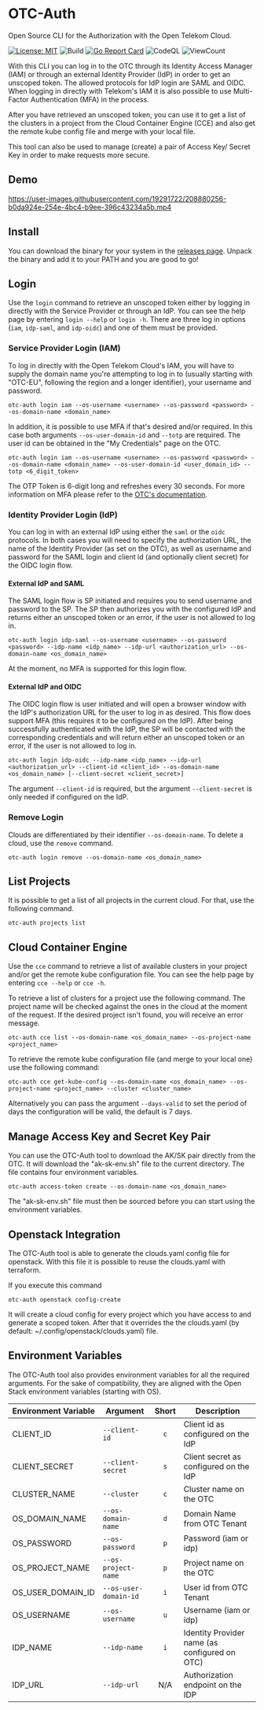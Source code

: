# OTC-Auth
Open Source CLI for the Authorization with the Open Telekom Cloud.

[![License: MIT](https://img.shields.io/badge/License-MIT-yellow.svg)](https://github.com/iits-consulting/otc-auth/blob/main/LICENSE)
![Build](https://github.com/iits-consulting/otc-auth/workflows/Build/badge.svg)
[![Go Report Card](https://goreportcard.com/badge/github.com/iits-consulting/otc-auth)](https://goreportcard.com/report/github.com/iits-consulting/otc-auth)
![CodeQL](https://github.com/iits-consulting/otc-auth/workflows/CodeQL/badge.svg)
![ViewCount](https://views.whatilearened.today/views/github/iits-consulting/otc-auth.svg)

With this CLI you can log in to the OTC through its Identity Access Manager (IAM) or through an external Identity Provider (IdP) in order to get an unscoped token. The allowed protocols for IdP login are SAML and OIDC. When logging in directly with Telekom's IAM it is also possible to use Multi-Factor Authentication (MFA) in the process.

After you have retrieved an unscoped token, you can use it to get a list of the clusters in a project from the Cloud Container Engine (CCE) and also get the remote kube config file and merge with your local file.

This tool can also be used to manage (create) a pair of Access Key/ Secret Key in order to make requests more secure.

## Demo
https://user-images.githubusercontent.com/19291722/208880256-b0da924e-254e-4bc4-b9ee-396c43234a5b.mp4

## Install
You can download the binary for your system in the [releases page](https://github.com/iits-consulting/otc-auth/releases).
Unpack the binary and add it to your PATH and you are good to go!

## Login
Use the `login` command to retrieve an unscoped token either by logging in directly with the Service Provider or through an IdP. You can see the help page by entering `login --help` or `login -h`. There are three log in options (`iam`, `idp-saml`, and `idp-oidc`) and one of them must be provided.

### Service Provider Login (IAM)
To log in directly with the Open Telekom Cloud's IAM, you will have to supply the domain name you're attempting to log in to (usually starting with "OTC-EU", following the region and a longer identifier), your username and password. 

`otc-auth login iam --os-username <username> --os-password <password> --os-domain-name <domain_name>`

In addition, it is possible to use MFA if that's desired and/or required. In this case both arguments `--os-user-domain-id` and `--totp` are required. The user id can be obtained in the "My Credentials" page on the OTC. 

```
otc-auth login iam --os-username <username> --os-password <password> --os-domain-name <domain_name> --os-user-domain-id <user_domain_id> --totp <6_digit_token>
```

The OTP Token is 6-digit long and refreshes every 30 seconds. For more information on MFA please refer to the [OTC's documentation](https://docs.otc.t-systems.com/en-us/usermanual/iam/iam_10_0002.html).

### Identity Provider Login (IdP)
You can log in with an external IdP using either the `saml` or the `oidc` protocols. In both cases you will need to specify the authorization URL, the name of the Identity Provider (as set on the OTC), as well as username and password for the SAML login and client id (and optionally client secret) for the OIDC login flow. 

#### External IdP and SAML
The SAML login flow is SP initiated and requires you to send username and password to the SP. The SP then authorizes you with the configured IdP and returns either an unscoped token or an error, if the user is not allowed to log in.

```otc-auth login idp-saml --os-username <username> --os-password <password> --idp-name <idp_name> --idp-url <authorization_url> --os-domain-name <os_domain_name>```

At the moment, no MFA is supported for this login flow.

#### External IdP and OIDC
The OIDC login flow is user initiated and will open a browser window with the IdP's authorization URL for the user to log in as desired. This flow does support MFA (this requires it to be configured on the IdP). After being successfully authenticated with the IdP, the SP will be contacted with the corresponding credentials and will return either an unscoped token or an error, if the user is not allowed to log in. 

```otc-auth login idp-oidc --idp-name <idp_name> --idp-url <authorization_url> --client-id <client_id> --os-domain-name <os_domain_name> [--client-secret <client_secret>]```

The argument `--client-id` is required, but the argument `--client-secret` is only needed if configured on the IdP.

### Remove Login
Clouds are differentiated by their identifier `--os-domain-name`. To delete a cloud, use the `remove` command.

`otc-auth login remove --os-domain-name <os_domain_name>`

## List Projects
It is possible to get a list of all projects in the current cloud. For that, use the following command.

`otc-auth projects list`

## Cloud Container Engine
Use the `cce` command to retrieve a list of available clusters in your project and/or get the remote kube configuration file. You can see the help page by entering `cce --help` or `cce -h`.

To retrieve a list of clusters for a project use the following command. The project name will be checked against the ones in the cloud at the moment of the request.
If the desired project isn't found, you will receive an error message.

`otc-auth cce list --os-domain-name <os_domain_name> --os-project-name <project_name>`

To retrieve the remote kube configuration file (and merge to your local one) use the following command:

`otc-auth cce get-kube-config --os-domain-name <os_domain_name> --os-project-name <project_name> --cluster <cluster_name>`

Alternatively you can pass the argument `--days-valid` to set the period of days the configuration will be valid, the default is 7 days.

## Manage Access Key and Secret Key Pair
You can use the OTC-Auth tool to download the AK/SK pair directly from the OTC. It will download the "ak-sk-env.sh" file to the current directory. The file contains four environment variables.

`otc-auth access-token create --os-domain-name <os_domain_name>`

The "ak-sk-env.sh" file must then be sourced before you can start using the environment variables.

## Openstack Integration
The OTC-Auth tool is able to generate the clouds.yaml config file for openstack. With this file it is possible to
reuse the clouds.yaml with terraform.

If you execute this command

`otc-auth openstack config-create`

It will create a cloud config for every project which you have access to and generate a scoped token. After that it overrides the
the clouds.yaml (by default: ~/.config/openstack/clouds.yaml) file.

## Environment Variables
The OTC-Auth tool also provides environment variables for all the required arguments. For the sake of compatibility, they are aligned with the Open Stack environment variables (starting with OS).

| Environment Variable | Argument              | Short | Description                                   |
|----------------------|-----------------------|:-----:|-----------------------------------------------|
| CLIENT_ID            | `--client-id`         |  `c`  | Client id as configured on the IdP            |
| CLIENT_SECRET        | `--client-secret`     |  `s`  | Client secret as configured on the IdP        |
| CLUSTER_NAME         | `--cluster`           |  `c`  | Cluster name on the OTC                       |
| OS_DOMAIN_NAME       | `--os-domain-name`    |  `d`  | Domain Name from OTC Tenant                   |
| OS_PASSWORD          | `--os-password`       |  `p`  | Password (iam or idp)                         |
| OS_PROJECT_NAME      | `--os-project-name`   |  `p`  | Project name on the OTC                       |
| OS_USER_DOMAIN_ID    | `--os-user-domain-id` |  `i`  | User id from OTC Tenant                       |
| OS_USERNAME          | `--os-username`       |  `u`  | Username (iam or idp)                         |
| IDP_NAME             | `--idp-name`          |  `i`  | Identity Provider name (as configured on OTC) |
| IDP_URL              | `--idp-url`           |  N/A  | Authorization endpoint on the IDP             |